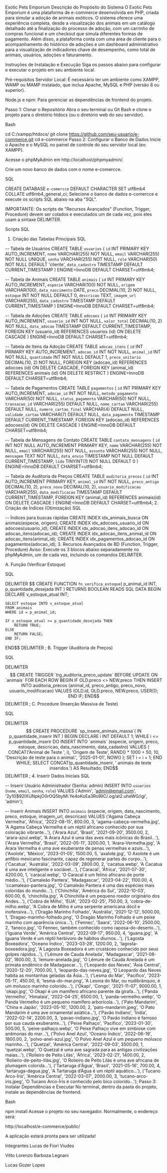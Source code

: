 Exotic Pets Emporium
Descrição do Propósito do Sistema
O Exotic Pets Emporium é uma plataforma de e-commerce desenvolvida em PHP, criada para simular a adoção de animais exóticos. O sistema oferece uma experiência completa, desde a visualização dos animais em um catálogo detalhado até a finalização do processo de adoção, com um carrinho de compras funcional e um checkout que simula diferentes formas de pagamento. Além disso, a plataforma conta com uma área de cliente para o acompanhamento do histórico de adoções e um dashboard administrativo para a visualização de indicadores chave de desempenho, como total de animais, usuários, adoções e faturamento.

Instruções de Instalação e Execução
Siga os passos abaixo para configurar e executar o projeto em seu ambiente local.

Pré-requisitos
Servidor Local: É necessário ter um ambiente como XAMPP, WAMP ou MAMP instalado, que inclua Apache, MySQL e PHP (versão 8 ou superior).

Node.js e npm: Para gerenciar as dependências de frontend do projeto.

Passo 1: Clonar o Repositório
Abra o seu terminal ou Git Bash e clone o projeto para o diretório htdocs (ou o diretório web do seu servidor).

Bash

cd C:/xampp/htdocs/
git clone https://github.com/seu-usuario/e-commerce.git
cd e-commerce
Passo 2: Configurar o Banco de Dados
Inicie o Apache e o MySQL no painel de controle do seu servidor local (ex: XAMPP).

Acesse o phpMyAdmin em http://localhost/phpmyadmin/.

Crie um novo banco de dados com o nome e-comercce.

SQL

CREATE DATABASE `e-comercce` DEFAULT CHARACTER SET utf8mb4 COLLATE utf8mb4_general_ci;
Selecione o banco de dados e-comercce e execute os scripts SQL abaixo na aba "SQL".

IMPORTANTE: Os scripts de "Recursos Avançados" (Function, Trigger, Procedure) devem ser colados e executados um de cada vez, pois eles usam a sintaxe DELIMITER.

Scripts SQL
1. Criação das Tabelas Principais
SQL

-- Tabela de Usuários
CREATE TABLE `usuarios` (
  `id` INT PRIMARY KEY AUTO_INCREMENT,
  `nome` VARCHAR(255) NOT NULL,
  `email` VARCHAR(255) NOT NULL UNIQUE,
  `senha` VARCHAR(255) NOT NULL,
  `role` VARCHAR(50) NOT NULL DEFAULT 'cliente',
  `data_cadastro` TIMESTAMP DEFAULT CURRENT_TIMESTAMP
) ENGINE=InnoDB DEFAULT CHARSET=utf8mb4;

-- Tabela de Animais
CREATE TABLE `animais` (
  `id` INT PRIMARY KEY AUTO_INCREMENT,
  `especie` VARCHAR(100) NOT NULL,
  `origem` VARCHAR(100),
  `data_nascimento` DATE,
  `preco` DECIMAL(10, 2) NOT NULL,
  `estoque` INT NOT NULL DEFAULT 0,
  `descricao` TEXT,
  `imagem_url` VARCHAR(255),
  `data_cadastro` TIMESTAMP DEFAULT CURRENT_TIMESTAMP
) ENGINE=InnoDB DEFAULT CHARSET=utf8mb4;

-- Tabela de Adoções
CREATE TABLE `adocoes` (
  `id` INT PRIMARY KEY AUTO_INCREMENT,
  `usuario_id` INT NOT NULL,
  `valor_total` DECIMAL(10, 2) NOT NULL,
  `data_adocao` TIMESTAMP DEFAULT CURRENT_TIMESTAMP,
  FOREIGN KEY (usuario_id) REFERENCES usuarios (id) ON DELETE CASCADE
) ENGINE=InnoDB DEFAULT CHARSET=utf8mb4;

-- Tabela de Itens da Adoção
CREATE TABLE `adocao_itens` (
  `id` INT PRIMARY KEY AUTO_INCREMENT,
  `adocao_id` INT NOT NULL,
  `animal_id` INT NOT NULL,
  `quantidade` INT NOT NULL DEFAULT 1,
  `preco_unitario` DECIMAL(10, 2) NOT NULL,
  FOREIGN KEY (adocao_id) REFERENCES adocoes (id) ON DELETE CASCADE,
  FOREIGN KEY (animal_id) REFERENCES animais (id) ON DELETE RESTRICT
) ENGINE=InnoDB DEFAULT CHARSET=utf8mb4;

-- Tabela de Pagamentos
CREATE TABLE `pagamentos` (
  `id` INT PRIMARY KEY AUTO_INCREMENT,
  `adocao_id` INT NOT NULL,
  `metodo_pagamento` VARCHAR(50) NOT NULL,
  `status_pagamento` VARCHAR(50) NOT NULL,
  `transacao_id` VARCHAR(255) DEFAULT NULL,
  `nome_cartao` VARCHAR(255) DEFAULT NULL,
  `numero_cartao_final` VARCHAR(4) DEFAULT NULL,
  `validade_cartao` VARCHAR(7) DEFAULT NULL,
  `data_pagamento` TIMESTAMP DEFAULT CURRENT_TIMESTAMP,
  FOREIGN KEY (adocao_id) REFERENCES adocoes(id) ON DELETE CASCADE
) ENGINE=InnoDB DEFAULT CHARSET=utf8mb4;

-- Tabela de Mensagens de Contato
CREATE TABLE `contato_mensagens` (
  `id` INT NOT NULL AUTO_INCREMENT PRIMARY KEY,
  `nome` VARCHAR(255) NOT NULL,
  `email` VARCHAR(255) NOT NULL,
  `assunto` VARCHAR(255) NOT NULL,
  `mensagem` TEXT NOT NULL,
  `data_envio` TIMESTAMP NOT NULL DEFAULT CURRENT_TIMESTAMP,
  `lido` TINYINT(1) NOT NULL DEFAULT 0
) ENGINE=InnoDB DEFAULT CHARSET=utf8mb4;

-- Tabela de Auditoria de Preços
CREATE TABLE `auditoria_precos` (
    `id` INT AUTO_INCREMENT PRIMARY KEY,
    `animal_id` INT NOT NULL,
    `preco_antigo` DECIMAL(10, 2),
    `preco_novo` DECIMAL(10, 2),
    `usuario_modificacao` VARCHAR(255), 
    `data_modificacao` TIMESTAMP DEFAULT CURRENT_TIMESTAMP,
    FOREIGN KEY (animal_id) REFERENCES animais(id) ON DELETE CASCADE
) ENGINE=InnoDB DEFAULT CHARSET=utf8mb4;
2. Criação de Índices (Otimização)
SQL

-- Índices para buscas rápidas
CREATE INDEX idx_animais_busca ON animais(especie, origem);
CREATE INDEX idx_adocoes_usuario_id ON adocoes(usuario_id);
CREATE INDEX idx_adocao_itens_adocao_id ON adocao_itens(adocao_id);
CREATE INDEX idx_adocao_itens_animal_id ON adocao_itens(animal_id);
CREATE INDEX idx_pagamentos_adocao_id ON pagamentos(adocao_id);
3. Recursos Avançados de BD (Function, Trigger, Procedure)
Aviso: Execute os 3 blocos abaixo separadamente no phpMyAdmin, um de cada vez, incluindo os comandos DELIMITER.

A. Função (Verificar Estoque)

SQL

DELIMITER $$
CREATE FUNCTION `fn_verifica_estoque`(
    p_animal_id INT,
    p_quantidade_desejada INT
)
RETURNS BOOLEAN
READS SQL DATA
BEGIN
    DECLARE v_estoque_atual INT;

    SELECT estoque INTO v_estoque_atual
    FROM animais
    WHERE id = p_animal_id;

    IF v_estoque_atual >= p_quantidade_desejada THEN
        RETURN TRUE;
    ELSE
        RETURN FALSE;
    END IF;
END$$
DELIMITER ;
B. Trigger (Auditoria de Preços)

SQL

DELIMITER $$
CREATE TRIGGER `trg_auditoria_preco_update`
BEFORE UPDATE ON `animais`
FOR EACH ROW
BEGIN
    IF OLD.preco <> NEW.preco THEN
        INSERT INTO auditoria_precos (animal_id, preco_antigo, preco_novo, usuario_modificacao)
        VALUES (OLD.id, OLD.preco, NEW.preco, USER()); 
    END IF;
END$$
DELIMITER ;
C. Procedure (Inserção Massiva de Teste)

SQL

DELIMITER $$
CREATE PROCEDURE `sp_insere_animais_massa`(
    IN p_quantidade_inserir INT
)
BEGIN
    DECLARE i INT DEFAULT 1;
    WHILE i <= p_quantidade_inserir DO
        INSERT INTO `animais`
            (especie, origem, preco, estoque, descricao, data_nascimento, data_cadastro)
        VALUES
            (
                CONCAT('Animal de Teste ', i),
                'Origem de Teste',
                RAND() * 1000 + 50,
                10,
                'Descrição de teste para o animal.',
                '2025-01-01',
                NOW()
            );
        SET i = i + 1;
    END WHILE;
    SELECT CONCAT(p_quantidade_inserir, ' animais de teste inseridos.') AS Resultado;
END$$
DELIMITER ;
4. Inserir Dados Iniciais
SQL

-- Inserir Usuário Administrador (Senha: admin)
INSERT INTO `usuarios` (`nome`, `email`, `senha`, `role`) VALUES
('Admin', 'admin@email.com', '$2y$10$92IXUNpkjO0rOQ5byMi.Ye4oKoEa3Ro9llC/.og/at2.uheWG/igi', 'admin');

-- Inserir Animais
INSERT INTO `animais` (especie, origem, data_nascimento, preco, estoque, imagem_url, descricao)
VALUES 
('Agama Cabeça Vermelha', 'África', '2022-08-15', 800.00, 3, 'agama-cabeça-vermelha.jpg', 'A Agama Cabeça Vermelha é um réptil africano conhecido por sua coloração vibrante...'),
('Arara Azul', 'Brasil', '2021-09-20', 3500.00, 2, 'arara-azul.webp', 'A Arara Azul é uma das aves mais icônicas do Brasil...'),
('Arara Vermelha', 'Brasil', '2022-05-11', 3200.00, 1, 'Arara-Vermelha.jpg', 'A Arara Vermelha é uma ave exuberante de penas vermelhas e azuis...'),
('Axolote', 'México', '2023-01-05', 1500.00, 5, 'axalote.jpg', 'O Axolote é um anfíbio mexicano fascinante, capaz de regenerar partes do corpo...'),
('Cacatua', 'Austrália', '2022-03-09', 2800.00, 2, 'cacatua.webp', 'A Cacatua é uma ave inteligente e sociável...'),
('Caracal', 'África', '2021-07-30', 4200.00, 1, 'caracal.webp', 'O Caracal é um felino africano de porte médio...'),
('Camaleão Pantera', 'Madagascar', '2023-04-22', 1100.00, 4, 'ccamaleao-pantera.jpg', 'O Camaleão Pantera é uma das espécies mais coloridas do mundo...'),
('Chinchilla', 'América do Sul', '2022-10-03', 600.00, 6, 'chinchilla.jpg', 'A Chinchilla é um pequeno roedor originário dos Andes...'),
('Cobra de Milho', 'EUA', '2023-02-25', 750.00, 3, 'cobra-de-milho.webp', 'A Cobra de Milho é uma serpente americana dócil e inofensiva...'),
('Dragão Marinho Folhado', 'Austrália', '2021-12-12', 5000.00, 1, 'Dragao-marinho-folhado.png', 'O Dragão Marinho Folhado é um peixe marinho com aparência única...'),
('Fennec', 'Saara', '2022-06-10', 2500.00, 2, 'faneco.jpg', 'O Fennec, também conhecido como raposa-do-deserto...'),
('Iguana Verde', 'América Central', '2022-09-17', 950.00, 4, 'iguana.jpg', 'A Iguana Verde é um réptil herbívoro de hábitos diurnos...'),
('Lagosta Boxeadora', 'Oceano Índico', '2023-03-28', 1200.00, 2, 'lagosta-boxeadora.jpg', 'A Lagosta Boxeadora é um crustáceo conhecido por seus golpes rápidos...'),
('Lêmure de Cauda Anelada', 'Madagascar', '2021-08-02', 1800.00, 3, 'lemure-anelada.jpg', 'O Lêmure de Cauda Anelada é um primata endêmico de Madagascar...'),
('Leopardo das Neves', 'Ásia Central', '2020-12-20', 7000.00, 1, 'leopardo-das-neves.jpg', 'O Leopardo das Neves habita as montanhas geladas da Ásia...'),
('Lesma do Mar', 'Pacífico', '2023-05-11', 450.00, 6, 'lesma-do-mar.png', 'A Lesma do Mar, ou nudibrânquio, é um molusco marinho colorido...'),
('Okapi', 'Congo', '2021-11-07', 9000.00, 1, 'okapi.jpg', 'O Okapi é um mamífero africano parente da girafa...'),
('Panda Vermelho', 'Himalaia', '2022-04-25', 6500.00, 1, 'panda-vermelho.webp', 'O Panda Vermelho é um pequeno mamífero arborícola...'),
('Pato Mandarim', 'China e Japão', '2023-05-10', 1200.00, 2, 'pato-mandarim.jpeg', 'O Pato Mandarim é uma ave ornamental asiática...'),
('Pavão Indiano', 'Índia', '2022-02-14', 2200.00, 3, 'pavao-indiano.jpg', 'O Pavão Indiano é famoso por sua cauda exuberante...'),
('Peixe Palhaço', 'Pacífico', '2023-01-30', 500.00, 5, 'peixe-palhaço.webp', 'O Peixe Palhaço vive em simbiose com anêmonas do mar...'),
('Polvo Anel Azul', 'Oceano Índico', '2022-06-19', 1800.00, 2, 'polvo-anel-azul.jpg', 'O Polvo Anel Azul é um pequeno molusco marinho...'),
('Quetzal', 'América Central', '2022-09-03', 3500.00, 1, 'quetzal.webp', 'O Quetzal é uma ave sagrada para as antigas civilizações maias...'),
('Rolieiro de Peito Lilás', 'África', '2023-02-21', 1400.00, 2, 'Rolieiro-de-peito-lilás.jpg', 'O Rolieiro de Peito Lilás é uma ave africana de plumagem colorida...'),
('Tartaruga d\'Água', 'Brasil', '2021-05-16', 700.00, 4, 'tartaruga-dagua.jpg', 'A Tartaruga d’Água é um réptil aquático...'),
('Tucano Arco-Íris', 'América Central', '2022-03-07', 2000.00, 3, 'tucano-arco-iris.jpeg', 'O Tucano Arco-Íris é conhecido pelo bico colorido...');
Passo 3: Instalar Dependências e Executar
No terminal, dentro da pasta do projeto, instale as dependências de frontend.

Bash

npm install
Acesse o projeto no seu navegador. Normalmente, o endereço será:

http://localhost/e-commerce/public/

A aplicação estará pronta para ser utilizada!

Integrantes
Lucas de Fiori Viudes

Vitto Lorenzo Barboza Legnani

Lucas Gozer Lopes

